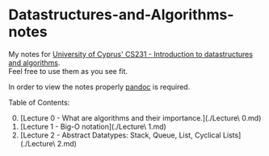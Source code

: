 # Datastructures-and-Algorithms-notes

My notes for [University of Cyprus' CS231 - Introduction to datastructures and algorithms](https://www.cs.ucy.ac.cy/courses/EPL231/).  
Feel free to use them as you see fit.

In order to view the notes properly [pandoc](http://pandoc.org/) is required.

Table of Contents:

0. [Lecture 0 - What are algorithms and their importance.](./Lecture\ 0.md)
1. [Lecture 1 - Big-O notation](./Lecture\ 1.md)
2. [Lecture 2 - Abstract Datatypes: Stack, Queue, List, Cyclical Lists](./Lecture\ 2.md)
